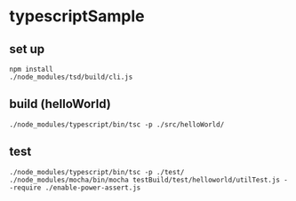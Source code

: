 # typescriptSample

## set up

```
npm install
./node_modules/tsd/build/cli.js
```

## build (helloWorld)

```
./node_modules/typescript/bin/tsc -p ./src/helloWorld/
```

## test

```
./node_modules/typescript/bin/tsc -p ./test/
./node_modules/mocha/bin/mocha testBuild/test/helloworld/utilTest.js --require ./enable-power-assert.js
```